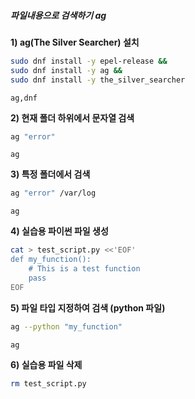 ##### 파일내용으로 검색하기 ag #####

**1) ag(The Silver Searcher) 설치**

```bash
sudo dnf install -y epel-release &&
sudo dnf install -y ag &&
sudo dnf install -y the_silver_searcher
```

```tech
ag,dnf
```

**2) 현재 폴더 하위에서 문자열 검색**

```bash
ag "error"
```

```tech
ag
```

**3) 특정 폴더에서 검색**

```bash
ag "error" /var/log
```

```tech
ag
```

**4) 실습용 파이썬 파일 생성**
```bash
cat > test_script.py <<'EOF'
def my_function():
    # This is a test function
    pass
EOF
```

**5) 파일 타입 지정하여 검색 (python 파일)**

```bash
ag --python "my_function"
```

```tech
ag
```

**6) 실습용 파일 삭제**
```bash
rm test_script.py
```
